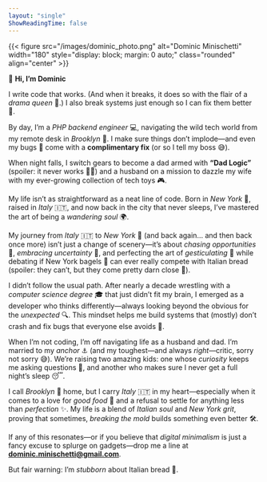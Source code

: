 ```yaml
---
layout: "single"
ShowReadingTime: false
---
```

{{< figure src="/images/dominic_photo.png" alt="Dominic Minischetti" width="180" style="display: block; margin: 0 auto;" class="rounded" align="center" >}}

👋 **Hi, I’m Dominic**

I write code that works. (And when it breaks, it does so with the flair of a *drama queen* 👑.) I also break systems just enough so I can fix them better 🔧.

By day, I’m a *PHP backend engineer* 💻, navigating the wild tech world from my remote desk in *Brooklyn* 🗽. I make sure things don’t implode—and even my bugs 🐞 come with a **complimentary fix** (or so I tell my boss 😅).

When night falls, I switch gears to become a dad armed with **“Dad Logic”** (spoiler: it never works 🤷‍♂️) and a husband on a mission to dazzle my wife with my ever-growing collection of tech toys 🎮.

My life isn’t as straightforward as a neat line of code. Born in *New York* 🗽, raised in *Italy* 🇮🇹, and now back in the city that never sleeps, I’ve mastered the art of being a *wandering soul* 🌍.

My journey from *Italy* 🇮🇹 to *New York* 🗽 (and back again… and then back once more) isn’t just a change of scenery—it’s about *chasing opportunities* 🚀, *embracing uncertainty* 🤞, and perfecting the art of *gesticulating* 🤌 while debating if New York bagels 🥯 can ever really compete with Italian bread (spoiler: they can’t, but they come pretty darn close 🍞).

I didn’t follow the usual path. After nearly a decade wrestling with a *computer science degree* 🎓 that just didn’t fit my brain, I emerged as a developer who thinks differently—always looking beyond the obvious for the *unexpected* 🔍. This mindset helps me build systems that (mostly) don’t crash and fix bugs that everyone else avoids 🐛.

When I’m not coding, I’m off navigating life as a husband and dad. I’m married to my *anchor* ⚓ (and my toughest—and always *right*—critic, sorry not sorry 😅). We’re raising two amazing kids: one whose *curiosity* keeps me asking questions 🤔, and another who makes sure I never get a full night’s sleep 😴.

I call *Brooklyn* 🗽 home, but I carry *Italy* 🇮🇹 in my heart—especially when it comes to a love for *good food* 🍕 and a refusal to settle for anything less than *perfection* ✨. My life is a blend of *Italian soul* and *New York grit*, proving that sometimes, *breaking the mold* builds something even better 🛠️.

If any of this resonates—or if you believe that *digital minimalism* is just a fancy excuse to splurge on gadgets—drop me a line at **dominic.minischetti@gmail.com**.

But fair warning: I’m *stubborn* about Italian bread 🍞.